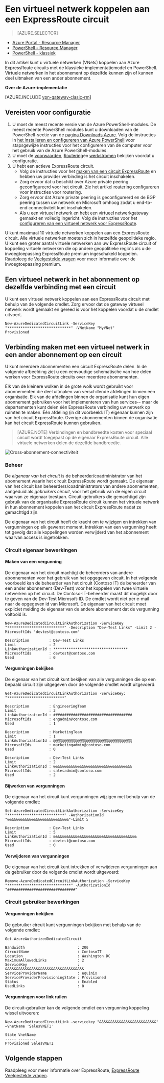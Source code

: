 <properties
   pageTitle="Een virtueel netwerk koppelen aan een ExpressRoute circuit met de klassieke implementatiemodel en PowerShell | Microsoft Azure"
   description="Dit document bevat een overzicht van het virtuele netwerken (VNets) koppelen aan ExpressRoute circuits met de klassieke implementatiemodel en PowerShell."
   services="expressroute"
   documentationCenter="na"
   authors="ganesr"
   manager="carmonm"
   editor=""
   tags="azure-service-management"/>
<tags
   ms.service="expressroute"
   ms.devlang="na"
   ms.topic="article"
   ms.tgt_pltfrm="na"
   ms.workload="infrastructure-services"
   ms.date="10/10/2016"
   ms.author="ganesr" />

# <a name="link-a-virtual-network-to-an-expressroute-circuit"></a>Een virtueel netwerk koppelen aan een ExpressRoute circuit

> [AZURE.SELECTOR]
- [Azure Portal - Resource Manager](expressroute-howto-linkvnet-portal-resource-manager.md)
- [PowerShell - Resource Manager](expressroute-howto-linkvnet-arm.md)
- [PowerShell - klassiek](expressroute-howto-linkvnet-classic.md)



In dit artikel kunt u virtuele netwerken (VNets) koppelen aan Azure ExpressRoute circuits met de klassieke implementatiemodel en PowerShell. Virtuele netwerken in het abonnement op dezelfde kunnen zijn of kunnen deel uitmaken van een ander abonnement.

**Over de Azure-implementatie**

[AZURE.INCLUDE [vpn-gateway-clasic-rm](../../includes/vpn-gateway-classic-rm-include.md)]

## <a name="configuration-prerequisites"></a>Vereisten voor configuratie

1. U moet de meest recente versie van de Azure PowerShell-modules. De meest recente PowerShell modules kunt u downloaden van de PowerShell-sectie van de [pagina Downloads Azure](https://azure.microsoft.com/downloads/). Volg de instructies in [het installeren en configureren van Azure PowerShell](../powershell-install-configure.md) voor stapsgewijze instructies voor het configureren van de computer voor het gebruik van de Azure PowerShell-modules.
2. U moet de [voorwaarden](expressroute-prerequisites.md), [Routering](expressroute-routing.md)en [werkstromen](expressroute-workflows.md) bekijken voordat u configuratie.
3. U hebt een actieve ExpressRoute circuit.
    - Volg de instructies voor het [maken van een circuit ExpressRoute](expressroute-howto-circuit-classic.md) en hebben uw provider verbinding is het circuit inschakelen.
    - Zorg ervoor dat u beschikt over Azure private peering geconfigureerd voor het circuit. Zie het artikel [routering configureren](expressroute-howto-routing-classic.md) voor instructies voor routering.
    - Zorg ervoor dat Azure private peering is geconfigureerd en de BGP peering tussen uw netwerk en Microsoft omhoog zodat u end-to-end connectiviteit kunt inschakelen.
    - Als u een virtueel netwerk en hebt een virtueel netwerkgateway gemaakt en volledig ingericht. Volg de instructies voor het [configureren van een virtueel netwerk voor ExpressRoute](expressroute-howto-vnet-portal-classic.md).

U kunt maximaal 10 virtuele netwerken koppelen aan een ExpressRoute circuit. Alle virtuele netwerken moeten zich in hetzelfde geopolitieke regio. U kunt een groter aantal virtuele netwerken aan uw ExpressRoute circuit of koppeling virtuele netwerken die op andere geopolitieke regio's als u de invoegtoepassing ExpressRoute premium ingeschakeld koppelen. Raadpleeg de [Veelgestelde vragen](expressroute-faqs.md) voor meer informatie over de invoegtoepassing premium.

## <a name="connect-a-virtual-network-in-the-same-subscription-to-a-circuit"></a>Een virtueel netwerk in het abonnement op dezelfde verbinding met een circuit

U kunt een virtueel netwerk koppelen aan een ExpressRoute circuit met behulp van de volgende cmdlet. Zorg ervoor dat de gateway virtueel netwerk wordt gemaakt en gereed is voor het koppelen voordat u de cmdlet uitvoert.

    New-AzureDedicatedCircuitLink -ServiceKey "*****************************" -VNetName "MyVNet"
    Provisioned

## <a name="connect-a-virtual-network-in-a-different-subscription-to-a-circuit"></a>Verbinding maken met een virtueel netwerk in een ander abonnement op een circuit

U kunt meerdere abonnementen een circuit ExpressRoute delen. In de volgende afbeelding ziet u een eenvoudige schematische van hoe delen werken voor ExpressRoute circuits over meerdere abonnementen.

Elk van de kleinere wolken in de grote wolk wordt gebruikt voor abonnementen die deel uitmaken van verschillende afdelingen binnen een organisatie. Elk van de afdelingen binnen de organisatie kunt hun eigen abonnement gebruiken voor het implementeren van hun services-- maar de departementen kunt delen één ExpressRoute verbinding uw netwerk op ruimten te maken. Één afdeling (in dit voorbeeld: IT) eigenaar kunnen zijn van het circuit ExpressRoute. Overige abonnementen binnen de organisatie kan het circuit ExpressRoute kunnen gebruiken.

>[AZURE.NOTE] Verbindingen en bandbreedte kosten voor speciaal circuit wordt toegepast op de eigenaar ExpressRoute circuit. Alle virtuele netwerken delen de dezelfde bandbreedte.

![Cross-abonnement-connectiviteit](./media/expressroute-howto-linkvnet-classic/cross-subscription.png)

### <a name="administration"></a>Beheer

De *eigenaar van het circuit* is de beheerder/coadministrator van het abonnement waarin het circuit ExpressRoute wordt gemaakt. De eigenaar van het circuit kan beheerders/coadministrators van andere abonnementen, aangeduid als *gebruikers circuit*, voor het gebruik van de eigen circuit waarvan ze eigenaar toestaan. Circuit-gebruikers die gemachtigd zijn gebruik van de organisatie ExpressRoute circuit kunnen het virtuele netwerk in hun abonnement koppelen aan het circuit ExpressRoute nadat ze gemachtigd zijn.

De eigenaar van het circuit heeft de kracht om te wijzigen en intrekken van vergunningen op elk gewenst moment. Intrekken van een vergunning heeft tot gevolg dat alle koppelingen worden verwijderd van het abonnement waarvan access is ingetrokken.

### <a name="circuit-owner-operations"></a>Circuit eigenaar bewerkingen

#### <a name="creating-an-authorization"></a>Maken van een vergunning

De eigenaar van het circuit machtigt de beheerders van andere abonnementen voor het gebruik van het opgegeven circuit. In het volgende voorbeeld kan de beheerder van het circuit (Contoso IT) de beheerder van een ander abonnement (Dev-Test) voor het koppelen van twee virtuele netwerken op het circuit. De Contoso-IT-beheerder maakt dit mogelijk door te geven van de Dev-Test Microsoft-ID. De cmdlet wordt niet per e-mail naar de opgegeven id van Microsoft. De eigenaar van het circuit moet expliciet melding de eigenaar van de andere abonnement dat de vergunning voltooid is.

    New-AzureDedicatedCircuitLinkAuthorization -ServiceKey "**************************" -Description "Dev-Test Links" -Limit 2 -MicrosoftIds 'devtest@contoso.com'

    Description         : Dev-Test Links
    Limit               : 2
    LinkAuthorizationId : **********************************
    MicrosoftIds        : devtest@contoso.com
    Used                : 0

#### <a name="reviewing-authorizations"></a>Vergunningen bekijken

De eigenaar van het circuit kunt bekijken van alle vergunningen die op een bepaald circuit zijn uitgegeven door de volgende cmdlet wordt uitgevoerd:

    Get-AzureDedicatedCircuitLinkAuthorization -ServiceKey: "**************************"

    Description         : EngineeringTeam
    Limit               : 3
    LinkAuthorizationId : ####################################
    MicrosoftIds        : engadmin@contoso.com
    Used                : 1

    Description         : MarketingTeam
    Limit               : 1
    LinkAuthorizationId : @@@@@@@@@@@@@@@@@@@@@@@@@@@@@@@@@@@@
    MicrosoftIds        : marketingadmin@contoso.com
    Used                : 0

    Description         : Dev-Test Links
    Limit               : 2
    LinkAuthorizationId : &&&&&&&&&&&&&&&&&&&&&&&&&&&&&&&&&&&&
    MicrosoftIds        : salesadmin@contoso.com
    Used                : 2


#### <a name="updating-authorizations"></a>Bijwerken van vergunningen

De eigenaar van het circuit kunt vergunningen wijzigen met behulp van de volgende cmdlet:

    Set-AzureDedicatedCircuitLinkAuthorization -ServiceKey "**************************" -AuthorizationId "&&&&&&&&&&&&&&&&&&&&&&&&&&&&"-Limit 5

    Description         : Dev-Test Links
    Limit               : 5
    LinkAuthorizationId : &&&&&&&&&&&&&&&&&&&&&&&&&&&&&&&&&&&&&&
    MicrosoftIds        : devtest@contoso.com
    Used                : 0


#### <a name="deleting-authorizations"></a>Verwijderen van vergunningen

De eigenaar van het circuit kunt intrekken of verwijderen vergunningen aan de gebruiker door de volgende cmdlet wordt uitgevoerd:

    Remove-AzureDedicatedCircuitLinkAuthorization -ServiceKey "*****************************" -AuthorizationId "###############################"


### <a name="circuit-user-operations"></a>Circuit gebruiker bewerkingen

#### <a name="reviewing-authorizations"></a>Vergunningen bekijken

De gebruiker circuit kunt vergunningen bekijken met behulp van de volgende cmdlet:

    Get-AzureAuthorizedDedicatedCircuit

    Bandwidth                        : 200
    CircuitName                      : ContosoIT
    Location                         : Washington DC
    MaximumAllowedLinks              : 2
    ServiceKey                       : &&&&&&&&&&&&&&&&&&&&&&&&&&&&&&&&&&&&
    ServiceProviderName              : equinix
    ServiceProviderProvisioningState : Provisioned
    Status                           : Enabled
    UsedLinks                        : 0

#### <a name="redeeming-link-authorizations"></a>Vergunningen voor link ruilen

De circuit-gebruiker kan de volgende cmdlet een vergunning koppeling wissel uitvoeren:

    New-AzureDedicatedCircuitLink –servicekey "&&&&&&&&&&&&&&&&&&&&&&&&&&" –VnetName 'SalesVNET1'

    State VnetName
    ----- --------
    Provisioned SalesVNET1

## <a name="next-steps"></a>Volgende stappen

Raadpleeg voor meer informatie over ExpressRoute, [ExpressRoute Veelgestelde vragen](expressroute-faqs.md).
